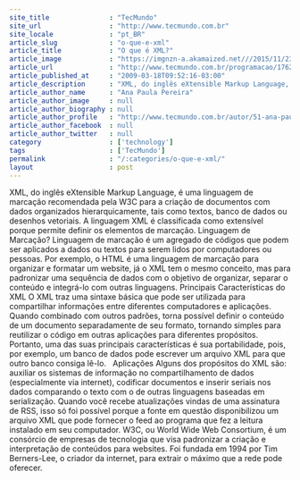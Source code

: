 ```yaml
---
site_title               : "TecMundo"
site_url                 : "http://www.tecmundo.com.br"
site_locale              : "pt_BR"
article_slug             : "o-que-e-xml"
article_title            : "O que é XML?"
article_image            : "https://imgnzn-a.akamaized.net///2015/11/23/23121626738135-t1200x480.jpg"
article_url              : "http://www.tecmundo.com.br/programacao/1762-o-que-e-xml-.htm"
article_published_at     : "2009-03-18T09:52:16-03:00"
article_description      : "XML, do inglês eXtensible Markup Language, é uma linguagem de marcação recomendada pela W3C para a criação de documentos com dados organizados hierarquicamente, tais como textos, banco de dados ou desenhos vetoriais. A linguagem XML é classificada como extensível porque permite definir os elementos de marcação. Linguagem de Marcação? Linguagem de marcação é um agregado de códigos que podem ser aplicados a dados ou textos para serem lidos por computadores ou pessoas. Por exemplo, o HTML é uma linguagem de marcação para organizar e formatar um website, já o XML tem o mesmo conceito, mas para padronizar uma sequência de dados com o objetivo de organizar, separar o conteúdo e integrá-lo com outras linguagens. Principais Características do XML O XML traz uma sintaxe básica que pode ser utilizada para compartilhar informações entre diferentes computadores e aplicações. Quando combinado com outros padrões, torna possível definir o conteúdo de um documento separadamente de seu formato, tornando simples para reutilizar o código em outras aplicações para diferentes propósitos. Portanto, uma das suas principais características é sua portabilidade, pois, por exemplo, um banco de dados pode escrever um arquivo XML para que outro banco consiga lê-lo.   Aplicações Alguns dos propósitos do XML são: auxiliar os sistemas de informação no compartilhamento de dados (especialmente via internet), codificar documentos e inserir seriais nos dados comparando o texto com o de outras linguagens baseadas em serialização. Quando você recebe atualizações vindas de uma assinatura de RSS, isso só foi possível porque a fonte em questão disponibilizou um arquivo XML que pode fornecer o feed ao programa que fez a leitura instalado em seu computador. W3C, ou World Wide Web Consortium, é um consórcio de empresas de tecnologia que visa padronizar a criação e interpretação de conteúdos para websites. Foi fundada em 1994 por Tim Berners-Lee, o criador da internet, para extrair o máximo que a rede pode oferecer."
article_author_name      : "Ana Paula Pereira"
article_author_image     : null
article_author_biography : null
article_author_profile   : "http://www.tecmundo.com.br/autor/51-ana-paula-pereira/"
article_author_facebook  : null
article_author_twitter   : null
category                 : ['technology']
tags                     : ['TecMundo']
permalink                : "/:categories/o-que-e-xml/"
layout                   : post
---
```


XML, do inglês eXtensible Markup Language, é uma linguagem de marcação recomendada pela W3C para a criação de documentos com dados organizados hierarquicamente, tais como textos, banco de dados ou desenhos vetoriais. A linguagem XML é classificada como extensível porque permite definir os elementos de marcação. Linguagem de Marcação? Linguagem de marcação é um agregado de códigos que podem ser aplicados a dados ou textos para serem lidos por computadores ou pessoas. Por exemplo, o HTML é uma linguagem de marcação para organizar e formatar um website, já o XML tem o mesmo conceito, mas para padronizar uma sequência de dados com o objetivo de organizar, separar o conteúdo e integrá-lo com outras linguagens. Principais Características do XML O XML traz uma sintaxe básica que pode ser utilizada para compartilhar informações entre diferentes computadores e aplicações. Quando combinado com outros padrões, torna possível definir o conteúdo de um documento separadamente de seu formato, tornando simples para reutilizar o código em outras aplicações para diferentes propósitos. Portanto, uma das suas principais características é sua portabilidade, pois, por exemplo, um banco de dados pode escrever um arquivo XML para que outro banco consiga lê-lo.   Aplicações Alguns dos propósitos do XML são: auxiliar os sistemas de informação no compartilhamento de dados (especialmente via internet), codificar documentos e inserir seriais nos dados comparando o texto com o de outras linguagens baseadas em serialização. Quando você recebe atualizações vindas de uma assinatura de RSS, isso só foi possível porque a fonte em questão disponibilizou um arquivo XML que pode fornecer o feed ao programa que fez a leitura instalado em seu computador. W3C, ou World Wide Web Consortium, é um consórcio de empresas de tecnologia que visa padronizar a criação e interpretação de conteúdos para websites. Foi fundada em 1994 por Tim Berners-Lee, o criador da internet, para extrair o máximo que a rede pode oferecer.
